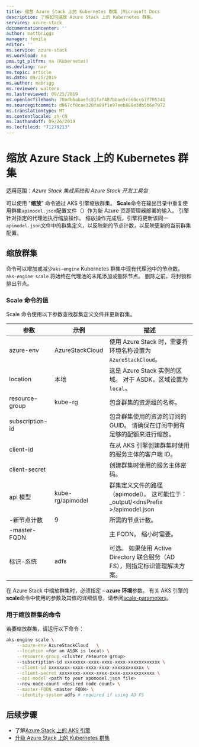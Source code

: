 ```yaml
---
title: 缩放 Azure Stack 上的 Kubernetes 群集 |Microsoft Docs
description: 了解如何缩放 Azure Stack 上的 Kubernetes 群集。
services: azure-stack
documentationcenter: ''
author: mattbriggs
manager: femila
editor: ''
ms.service: azure-stack
ms.workload: na
pms.tgt_pltfrm: na (Kubernetes)
ms.devlang: nav
ms.topic: article
ms.date: 09/25/2019
ms.author: mabrigg
ms.reviewer: waltero
ms.lastreviewed: 09/25/2019
ms.openlocfilehash: 70adb6abaefc81faf487bbae5c560cc67f705341
ms.sourcegitcommit: d967cf8cae320fa09f1e97eeb888e3db5b6e7972
ms.translationtype: MT
ms.contentlocale: zh-CN
ms.lasthandoff: 09/26/2019
ms.locfileid: "71279213"
---
```

# <a name="scale-a-kubernetes-cluster-on-azure-stack"></a>缩放 Azure Stack 上的 Kubernetes 群集

适用范围：*Azure Stack 集成系统和 Azure Stack 开发工具包*

可以使用 "**缩放**" 命令通过 AKS 引擎缩放群集。 **Scale**命令在输出目录中重复使用群集`apimodel.json`配置文件（）作为新 Azure 资源管理器部署的输入。 引擎针对指定的代理池执行缩放操作。 缩放操作完成后，引擎将更新该同一`apimodel.json`文件中的群集定义，以反映新的节点计数，以反映更新的当前群集配置。

## <a name="scale-a-cluster"></a>缩放群集

命令可以增加或减少`aks-engine` Kubernetes 群集中现有代理池中的节点数。 `aks-engine scale` 将始终在代理池的末尾添加或删除节点。 删除之前，将封锁和排出节点。

### <a name="values-for-the-scale-command"></a>Scale 命令的值

Scale 命令使用以下参数查找群集定义文件并更新群集。

| 参数 | 示例 | 描述 |
| --- | --- | --- | 
| azure-env | AzureStackCloud | 使用 Azure Stack 时，需要将环境名称设置为`AzureStackCloud`。 | 
| location | 本地 | 这是 Azure Stack 实例的区域。 对于 ASDK，区域设置为`local`。  | 
| resource-group | kube-rg | 包含群集的资源组的名称。 | 
| subscription-id |  | 包含群集使用的资源的订阅的 GUID。 请确保在订阅中拥有足够的配额来进行缩放。 | 
| client-id |  | 在从 AKS 引擎创建群集时使用的服务主体的客户端 ID。 | 
| client-secret |  | 创建群集时使用的服务主体密码。 | 
| api 模型 | kube-rg/apimodel | 群集定义文件的路径（apimodel）。 这可能位于： _output/\<dnsPrefix >/apimodel.json | 
| -新节点计数 | 9 | 所需的节点计数。 | 
| -master-FQDN |  | 主 FQDN。 缩小时需要。 |
| 标识-系统 | adfs | 可选。 如果使用 Active Directory 联合服务（AD FS），则指定标识管理解决方案。 |

在 Azure Stack 中缩放群集时，必须指定 **– azure 环境**参数。 有关 AKS 引擎的**scale**命令中使用的参数及其值的详细信息，请参阅[scale-parameters](https://github.com/Azure/aks-engine/blob/master/docs/topics/scale.md#parameters)。

### <a name="command-to-scale-your-cluster"></a>用于缩放群集的命令

若要缩放群集，请运行以下命令：

```bash
aks-engine scale \
    --azure-env AzureStackCloud   \
    --location <for an ASDK is local> \
    --resource-group <cluster resource group>
    --subscription-id xxxxxxxx-xxxx-xxxx-xxxx-xxxxxxxxxxxx \
    --client-id xxxxxxxx-xxxx-xxxx-xxxx-xxxxxxxxxxxx \
    --client-secret xxxxxxxx-xxxx-xxxx-xxxx-xxxxxxxxxxxx \
    --api-model <path to your apomodel.json file>
    --new-node-count <desired node count> \
    --master-FQDN <master FQDN> \
    --identity-system adfs # required if using AD FS
```

## <a name="next-steps"></a>后续步骤

- 了解[Azure Stack 上的 AKS 引擎](azure-stack-kubernetes-aks-engine-overview.md)
- [升级 Azure Stack 上的 Kubernetes 群集](azure-stack-kubernetes-aks-engine-upgrade.md)